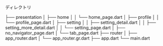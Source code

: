 ディレクトリ

├── presentation
│   ├── home
│   │   └── home_page.dart
│   ├── profile
│   │   └── profile_page.dart
│   ├── setting
│   │   ├── setting_detail.dart
│   │   ├── setting_more_detail.dart
│   │   └── setting_page.dart
│   ├── no_navigator_page.dart
│   └── tab_page.dart
├── router
│   ├── app_router.dart
│   └── app_router.gr.dart
├── app.dart
└── main.dart